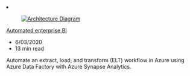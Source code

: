 <!-- This file is automatically generated by build/architectures/build_index.py. Any updates will be lost. -->

<!-- markdownlint-disable MD033 -->

<li class="grid-item item-column" data-categories="Analytics Databases Integration ">
<article class="card">
    <div class="card-header has-margin-bottom-none" aria-hidden="true">
        <figure class="image diagram has-height-175 has-overflow-hidden level">
            <a href="/azure/architecture/reference-architectures/data/enterprise-bi-adf"><img src="/azure/architecture/browse/thumbs/enterprise-bi-adf.png" class="diagram" alt="Architecture Diagram" data-linktype="relative-path"></a>
        </figure>
    </div>
    <div class="card-content">
        <a class="card-content-title has-margin-top-none" href="/azure/architecture/reference-architectures/data/enterprise-bi-adf">
            <p>Automated enterprise BI</p>
        </a>
        <ul class="card-content-metadata">
            <li>6/03/2020</li>
            <li>13 min read</li>
        </ul>
        <p class="card-content-description">Automate an extract, load, and transform (ELT) workflow in Azure using Azure Data Factory with Azure Synapse Analytics.</p>
        <div class="bottom-to-top-fade is-hidden-mobile"></div>
    </div>
</article>
</li>

